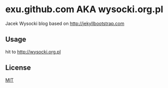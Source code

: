 # exu.github.com AKA wysocki.org.pl

Jacek Wysocki blog based on <http://jekyllbootstrap.com>

## Usage

hit to <http://wysocki.org.pl>

## License

[MIT](http://opensource.org/licenses/MIT)
